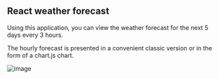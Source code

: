 ## React weather forecast

Using this application, you can view the weather forecast for the next 5 days every 3 hours. 

The hourly forecast is presented in a convenient classic version or in the form of a chart.js chart.

![image](https://user-images.githubusercontent.com/44317017/122999036-6fe94800-d3b6-11eb-9d43-3134ca199812.png)


